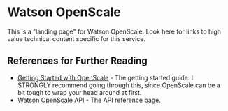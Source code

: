 # Watson OpenScale

This is a "landing page" for Watson OpenScale.  Look here for links to high value technical content specific for this service.

## References for Further Reading
- [Getting Started with OpenScale](https://cloud.ibm.com/docs/services/ai-openscale?topic=ai-openscale-gettingstarted) - The getting started guide.  I STRONGLY recommend going through this, since OpenScale can be a bit tough to wrap your head around at first.
- [Watson OpenScale API](https://cloud.ibm.com/apidocs/ai-openscale) - The API reference page.
